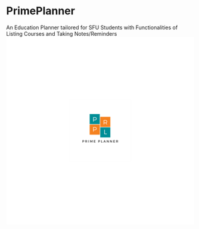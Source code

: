 # PrimePlanner
An Education Planner tailored for SFU Students with Functionalities of Listing Courses and Taking Notes/Reminders
![GitHub Logo](/PrimePlanner/Assets/LargeTile.scale-400.png)


